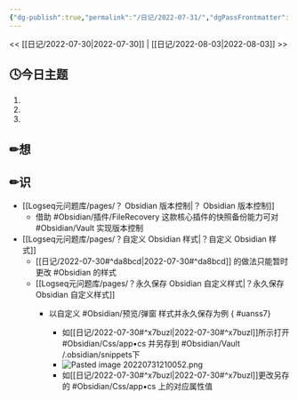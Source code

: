 ```yaml
---
{"dg-publish":true,"permalink":"/日记/2022-07-31/","dgPassFrontmatter":true}
---
```


<< [[日记/2022-07-30\|2022-07-30]] | [[日记/2022-08-03\|2022-08-03]] >>
## 🕓今日主题
1. 
2. 
3. 

## ✏想

## ✏识
* [[Logseq元问题库/pages/？ Obsidian  版本控制\|？ Obsidian  版本控制]]
	* 借助 #Obsidian/插件/FileRecovery 这款核心插件的快照备份能力可对 #Obsidian/Vault 实现版本控制
* [[Logseq元问题库/pages/？自定义 Obsidian 样式\|？自定义 Obsidian 样式]]
	* [[日记/2022-07-30#^da8bcd\|2022-07-30#^da8bcd]] 的做法只能暂时更改 #Obsidian 的样式
	* [[Logseq元问题库/pages/？永久保存 Obsidian 自定义样式\|？永久保存 Obsidian 自定义样式]]
		* 以自定义 #Obsidian/预览/弹窗 样式并永久保存为例
{ #uanss7}

			* 如[[日记/2022-07-30#^x7buzl\|2022-07-30#^x7buzl]]所示打开 #Obsidian/Css/app▪cs 并另存到 #Obsidian/Vault  /.obsidian/snippets下
			*  ![Pasted image 20220731210052.png](/img/user/Logseq%E5%85%83%E9%97%AE%E9%A2%98%E5%BA%93/assets/Pasted%20image%2020220731210052.png)
			* 如[[日记/2022-07-30#^x7buzl\|2022-07-30#^x7buzl]]更改另存的 #Obsidian/Css/app▪cs 上的对应属性值